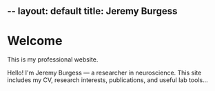 --
layout: default
title: Jeremy Burgess
---

<link rel="stylesheet" href="/assets/css/custom.css">

# Welcome

This is my professional website.

Hello! I'm Jeremy Burgess — a researcher in neuroscience. This site includes my CV, research interests, publications, and useful lab tools...
